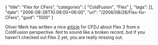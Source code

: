 {
	"title": "Flex for CFers",
	"categories": [
		"ColdFusion",
		"Flex"
	],
	"tags": [],
	"date": "2006-08-28T10:08:00+06:00",
	"url": "/2006/08/28/Flex-for-CFers",
	"guid": "1500"
}

Oliver Merk has written a nice <a href="http://cfdj.sys-con.com/read/255994.htm">article</a> for CFDJ about Flex 2 from a ColdFusion perspective. Not to sound like a broken record, but if you haven't checked out Flex 2 yet, you are really missing out.